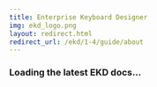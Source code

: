 ```yaml
---
title: Enterprise Keyboard Designer
img: ekd_logo.png
layout: redirect.html
redirect_url: /ekd/1-4/guide/about
---
```


### Loading the latest EKD docs...










